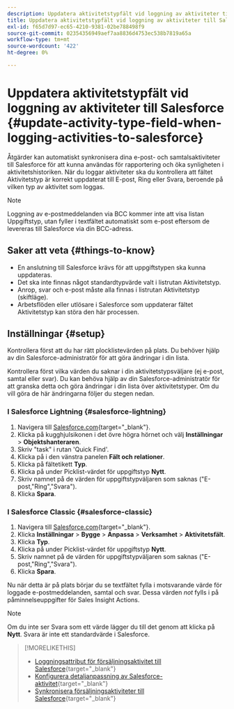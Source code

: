 ```yaml
---
description: Uppdatera aktivitetstypfält vid loggning av aktiviteter till Salesforce - Marketo Docs - produktdokumentation
title: Uppdatera aktivitetstypfält vid loggning av aktiviteter till Salesforce
exl-id: f65d7d97-ec65-4210-9381-02be788498f9
source-git-commit: 02354356949aef7aa8836d4753ec538b7819a65a
workflow-type: tm+mt
source-wordcount: '422'
ht-degree: 0%

---
```


# Uppdatera aktivitetstypfält vid loggning av aktiviteter till Salesforce {#update-activity-type-field-when-logging-activities-to-salesforce}

Åtgärder kan automatiskt synkronisera dina e-post- och samtalsaktiviteter till Salesforce för att kunna användas för rapportering och öka synligheten i aktivitetshistoriken. När du loggar aktiviteter ska du kontrollera att fältet Aktivitetstyp är korrekt uppdaterat till E-post, Ring eller Svara, beroende på vilken typ av aktivitet som loggas.

>[!NOTE]
>
>Loggning av e-postmeddelanden via BCC kommer inte att visa listan Uppgiftstyp, utan fyller i textfältet automatiskt som e-post eftersom de levereras till Salesforce via din BCC-adress.

## Saker att veta {#things-to-know}

* En anslutning till Salesforce krävs för att uppgiftstypen ska kunna uppdateras.
* Det ska inte finnas något standardtypvärde valt i listrutan Aktivitetstyp.
* Anrop, svar och e-post måste alla finnas i listrutan Aktivitetstyp (skiftläge).
* Arbetsflöden eller utlösare i Salesforce som uppdaterar fältet Aktivitetstyp kan störa den här processen.

## Inställningar {#setup}

Kontrollera först att du har rätt plocklistevärden på plats. Du behöver hjälp av din Salesforce-administratör för att göra ändringar i din lista.

Kontrollera först vilka värden du saknar i din aktivitetstypsväljare (ej e-post, samtal eller svar). Du kan behöva hjälp av din Salesforce-administratör för att granska detta och göra ändringar i din lista över aktivitetstyper. Om du vill göra de här ändringarna följer du stegen nedan.

### I Salesforce Lightning {#salesforce-lightning}

1. Navigera till [Salesforce.com](https://salesforce.com){target="_blank"}.
1. Klicka på kugghjulsikonen i det övre högra hörnet och välj **Inställningar** > **Objektshanteraren**.
1. Skriv &quot;task&quot; i rutan &#39;Quick Find&#39;.
1. Klicka på i den vänstra panelen **Fält och relationer**.
1. Klicka på fältetikett **Typ**.
1. Klicka på under Picklist-värdet för uppgiftstyp **Nytt**.
1. Skriv namnet på de värden för uppgiftstypväljaren som saknas (&quot;E-post,&quot;Ring&quot;,&quot;Svara&quot;).
1. Klicka **Spara**.

### I Salesforce Classic {#salesforce-classic}

1. Navigera till [Salesforce.com](https://salesforce.com){target="_blank"}.
1. Klicka **Inställningar** > **Bygge** > **Anpassa** > **Verksamhet** > **Aktivitetsfält**.
1. Klicka **Typ**.
1. Klicka på under Picklist-värdet för uppgiftstyp **Nytt**.
1. Skriv namnet på de värden för uppgiftstypväljaren som saknas (&quot;E-post,&quot;Ring&quot;,&quot;Svara&quot;).
1. Klicka **Spara**.

Nu när detta är på plats börjar du se textfältet fylla i motsvarande värde för loggade e-postmeddelanden, samtal och svar. Dessa värden _not_ fylls i på påminnelseuppgifter för Sales Insight Actions.

>[!NOTE]
>
>Om du inte ser Svara som ett värde lägger du till det genom att klicka på **Nytt**. Svara är inte ett standardvärde i Salesforce.

>[!MORELIKETHIS]
>
>* [Loggningsattribut för försäljningsaktivitet till Salesforce](/help/marketo/product-docs/marketo-sales-insight/actions/crm/salesforce-package-configuration/logging-sales-activity-attributes-to-salesforce.md){target="_blank"}
>* [Konfigurera detaljanpassning av Salesforce-aktivitet](/help/marketo/product-docs/marketo-sales-insight/actions/crm/salesforce-integration/configure-salesforce-activity-detail-customization.md){target="_blank"}
>* [Synkronisera försäljningsaktiviteter till Salesforce](/help/marketo/product-docs/marketo-sales-insight/actions/crm/salesforce-integration/sync-sales-activities-to-salesforce.md){target="_blank"}
